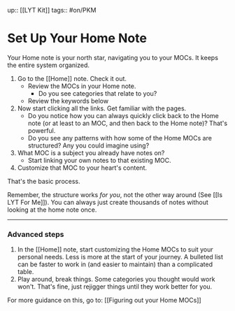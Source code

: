 up:: [[LYT Kit]]
tags:: #on/PKM 

# Set Up Your Home Note
Your Home note is your north star, navigating you to your MOCs. It keeps the entire system organized.


1. Go to the [[Home]] note. Check it out. 
	- Review the MOCs in your Home note.
      - Do you see categories that relate to you?
    - Review the keywords below
2. Now start clicking all the links. Get familiar with the pages. 
	- Do you notice how you can always quickly click back to the Home note (or at least to an MOC, and then back to the Home note)? That's powerful.
	- Do you see any patterns with how some of the Home MOCs are structured? Any you could imagine using?
4. What MOC is a subject you already have notes on? 
	- Start linking your own notes to that existing MOC. 
5. Customize that MOC to your heart's content.

That's the basic process.

Remember, the structure works *for you*, not the other way around (See [[Is LYT For Me]]). You can always just create thousands of notes without looking at the home note once. 

---
### Advanced steps
1. In the [[Home]] note, start customizing the Home MOCs to suit your personal needs. Less is more at the start of your journey. A bulleted list can be faster to work in (and easier to maintain) than a complicated table.
2. Play around, break things. Some categories you thought would work won't. That's fine, just rejigger things until they work better for you.

For more guidance on this, go to: [[Figuring out your Home MOCs]]